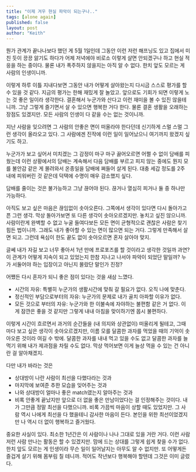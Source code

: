 ```yaml
---
title: "이제 겨우 현실 파악이 되는구나.."
tags: [alone again]
published: false
layout: post
author: "Keith"
---
```


뭔가 관계가 끝나나보다 했던 게 5월 1일인데 그동안 이런 저런 해프닝도 있고 집에서 미친 듯이 끙끙 앓기도 하다가 어제 저녁에야 비로소 이렇게 살면 안되겠구나 하고 현실 적응을 하는 중이다. 물론 내가 폭주하지 않을지는 아직 알 수 없다. 한치 앞도 모르는 게 사람의 인생이니까.

이렇게 하루 이틀 지내다보면 그동안 내가 어떻게 살아왔는지 다시금 스스로 평가를 할 수 있을 것 같다. 지금의 평가는 한해 재밌게 잘 놀았고. 앞으로도 기회가 되면 이렇게 노는 것 좋은 일이라 생각한다. 결혼해서 누군가와 산다고 이런 재미을 볼 수 있진 않을테니까. 그냥 그렇게 즐기면서 살 수 있으면 행복한 거다 한다. 물론 결혼 생활을 오래하는 장점도 있겠지만. 모든 사람의 인생이 다 같을 수는 없는 것이니까.

지난 사람을 잊으려면 그 사람의 안좋은 면이 떠올라야 한다던데 신기하게 스멀 스멀 그런 생각이 올라오고 있다. 그 사람에겐 진작에 이런 일이 일어났으니 여기까지 왔겠지 싶기도 하고. 

누군가가 보고 싶어서 미치겠는 그 감정이 마구 마구 끓어오르면 어쩔 수 없이 담배를 피웠는데 이런 상황에서의 담배는 계속해서 다음 담배를 부르고 피지 않는 중에도 뭔지 모를 불안감 같은 게 몰려와서 온종일을 담배에 쪄들어 살게 된다. 대충 세갑 정도를 2주 내에 피워버린 것 같은데 덕택에 수명이 매우 감소했지 싶다.

담배를 줄이는 것은 불가능하고 그냥 끊어야 된다. 끊거나 열심히 피거나 둘 중 하나만 가능하다. 

아직도 보고 싶은 마음은 끊임없이 솟아오른다. 그쪽에서 생각이 있다면 다시 돌아가고픈 그런 생각. 막상 돌아가보면 또 다른 생각이 솟아오르겠지만. 놓치고 싶진 않으니까. 사람이란게 완벽할 수 없고 누굴 들여다보든 모든 면이 균형적으로 괜찮은 사람은 찾기 힘든 법이니까. 그래도 내가 좋아할 수 있는 면이 많으면 되는 거다. 그렇게 만족해서 살면 되고. 그런데 욕심이 한도 끝도 없이 솟아오르면 혼자 살아야 맞지.

글쎄 내가 자길 보고 너무 좋아서 1년 만에 프로포즈를 할 것이라고 생각한 것일까 과연? 이 관계가 어떻게 지속이 되고 있었는지 한참 지나고 나서야 파악이 되었단 말일까? 누가 서둘어야 하는 입장이고 아닌지 몰랐단 말인가 진정?

어쨌든 다시 혼자가 되니 좋은 점이 있다는 것을 새삼 느꼈다.
- 시간의 자유: 특별히 누군가의 생활시간에 맞춰 갈 필요가 없다. 오직 나에 맞춘다.
- 정신적인 부담으로부터의 자유: 누군가의 문제로 내가 골치 아파할 이유가 없다.
- 모든 것으로 부터의 자유: 누군가와 한 이불속에 자야하는 불편함 같은 거 없다. 이게 잠깐은 좋을 것 같지만 그렇게 내내 아침을 맞이하기엔 몹시 불편하다. 

이렇게 시간이 흐르면서 과거의 순간들을 (내 의지와 상관없이) 떠올리게 될테고, 그때마다 보고 싶은 생각이 솟아오르겠지만, 이름 모를 달콤한 과자를 먹었을 때의 기억이 솟아오른 것이라 여길 수 밖에. 달콤한 과자를 내내 먹고 있을 수도 없고 달콤한 과자를 늘 먹기 위해 내가 제과점을 차릴 수도 없다. 막상 먹어보면 이게 늘상 먹을 수 있는 건 아니란 걸 알아채겠지.

다만 내가 바라는 것은
- 상대방이 나란 사람이 최선을 다했다라는 것과
- 마지막에 보여준 추한 모습을 잊어주는 것과
- 나와 상대방이 얼마나 좋은 match였는지 알아주는 것과
- 비록 안좋게 끝났지만 앞으로 더 없을 좋은 만남이었다는 걸
인정해주는 것이다. 내가 그만큼 정말 최선을 다했으니까. 비록 가끔씩 마음이 상할 때도 있었지만. 그 사람 역시 나에게 최선을 다 했을테니 감사한 마음이 든다. 본인을 위한 최선이었겠지만 나 역시 더 없이 행복하고 즐거웠다. 

중요한 사실이 있다. 최소한 1년간은 이 사람이나 나나 그대로 있을 거란 거다. 이런 사람 저런 사람 만나는 활동은 할 수 있겠지만. 맘에 드는 상대를 그렇게 쉽게 찾을 수가 없다. 한치 앞도 모르는 게 인생이라 무슨 일이 일어날지는 아무도 알 수 없지만. 또 어떻게든 즐겁게 살기 위해 몸부림 칠 테니까. 적어도 작년보다 행복해야 할텐데 그것은 이미 글렀다. 